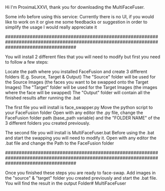 Hi I'm ProximaLXXVI,
thank you for downloading the MultiFaceFuser.

Some info before using this service:
Currently there is no UI, if you would like to work on it or give me some feedbacks or 
suggestion in order to simplify the usage I would really appreciate it

##########################################################################################################################################

You will install 2 different files that you will need to modify but first you need to follow a few steps:

Locate the path where you installed FaceFusion and create 3 different folders (E.g. Source, Target & Output)
The "Source" folder will be used for the Source Images (the faces you want to be swapped onto the Target Images)
The "Target" folder will be used for the Target Images (the images where the face will be swapped)
The "Output" folder will contain all the finished results after running the .bat

The first file you will install is face_swapper.py
Move the python script to your FaceFusion folder
Open with any editor the .py file, change the FaceFusion folder path (base_path variable) 
and the "FOLDER NAME" of the 3 different folders you created previously.

The second file you will install is MultiFaceFuser.bat
Before using the .bat and start the swapping you will need to modify it.
Open with any editor the .bat file and change the Path to the FaceFusion folder

##########################################################################################################################################

Once you finished these steps you are ready to face-swap. Add images in the "source" & "target" folder you created previously and start the .bat file. You will find the result in the output Folder# MultiFaceFuser
